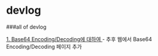 # devlog
###all of devlog

[1. Base64 Encoding/Decoding에 대하여 ](DevSense/base64.md) - 추후 웹에서 Base64 Encoding/Decoding 페이지 추가


